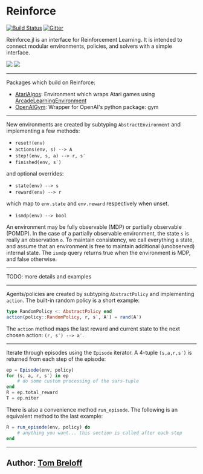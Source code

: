 # Reinforce

[![Build Status](https://travis-ci.org/JuliaML/Reinforce.jl.svg?branch=master)](https://travis-ci.org/JuliaML/Reinforce.jl)
[![Gitter](https://badges.gitter.im/reinforcejl/Lobby.svg)](https://gitter.im/reinforcejl/Lobby?utm_source=badge&utm_medium=badge&utm_campaign=pr-badge)

Reinforce.jl is an interface for Reinforcement Learning.  It is intended to connect modular environments, policies, and solvers with a simple interface.

![](https://cloud.githubusercontent.com/assets/933338/17670982/8923a2f6-62e2-11e6-943f-bd0a2a7b5c1f.gif)
![](https://cloud.githubusercontent.com/assets/933338/17703784/f3e18414-63a0-11e6-9f9e-f531278216f9.gif)

---

Packages which build on Reinforce:

- [AtariAlgos](https://github.com/JuliaML/AtariAlgos.jl): Environment which wraps Atari games using [ArcadeLearningEnvironment](https://github.com/nowozin/ArcadeLearningEnvironment.jl)
- [OpenAIGym](https://github.com/JuliaML/OpenAIGym.jl): Wrapper for OpenAI's python package: gym

---

New environments are created by subtyping `AbstractEnvironment` and implementing a few methods:

- `reset!(env)`
- `actions(env, s) --> A`
- `step!(env, s, a) --> r, s′`
- `finished(env, s′)`

and optional overrides:

- `state(env) --> s`
- `reward(env) --> r`

which map to `env.state` and `env.reward` respectively when unset.

- `ismdp(env) --> bool`

An environment may be fully observable (MDP) or partially observable (POMDP).  In the case of a partially observable environment, the state `s` is really an observation `o`.  To maintain consistency, we call everything a state, and assume that an environment is free to maintain additional (unobserved) internal state.  The `ismdp` query returns true when the environment is MDP, and false otherwise.

---

TODO: more details and examples

---

Agents/policies are created by subtyping `AbstractPolicy` and implementing `action`.  The built-in random policy is a short example:

```julia
type RandomPolicy <: AbstractPolicy end
action(policy::RandomPolicy, r, s′, A′) = rand(A′)
```

The `action` method maps the last reward and current state to the next chosen action: `(r, s′) --> a′`.

---

Iterate through episodes using the `Episode` iterator.  A 4-tuple `(s,a,r,s′)` is returned from each step of the episode:

```julia
ep = Episode(env, policy)
for (s, a, r, s′) in ep
    # do some custom processing of the sars-tuple
end
R = ep.total_reward
T = ep.niter
```

There is also a convenience method `run_episode`.  The following is an equivalent method to the last example:

```julia
R = run_episode(env, policy) do
    # anything you want... this section is called after each step
end
```

---

## Author: [Tom Breloff](https://github.com/tbreloff)
